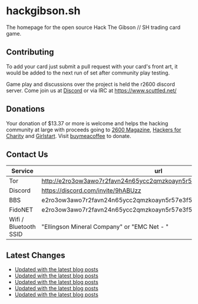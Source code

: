 # hackgibson.sh
The homepage for the open source Hack The Gibson // SH trading card game.


## Contributing

To add your card just submit a pull request with your card's front art, it would be added to the next run of set after community play testing.

Game play and discussions over the project is held the r2600 discord server. Come join us at [Discord](https://discord.com/invite/9hABUzz) or via IRC at https://www.scuttled.net/


## Donations

Your donation of $13.37 or more is welcome and helps the hacking community at large with proceeds going to [2600 Magazine](https://2600.com/), [Hackers for Charity](https://hackersforcharity.org) and [Girlstart](https://girlstart.org).  Visit [buymeacoffee](https://www.buymeacoffee.com/hackgibson.sh) to donate.


## Contact Us

Service | url
-|-
Tor | http://e2ro3ow3awo7r2favn24n65ycc2qmzkoayn5r57e3f56nvjwdcgg32ad.onion
Discord | https://discord.com/invite/9hABUzz
BBS | e2ro3ow3awo7r2favn24n65ycc2qmzkoayn5r57e3f56nvjwdcgg32ad.onion:23
FidoNET | e2ro3ow3awo7r2favn24n65ycc2qmzkoayn5r57e3f56nvjwdcgg32ad.onion:24554
Wifi / Bluetooth SSID | "Ellingson Mineral Company" or "EMC Net - <fidonet address>"

## Latest Changes
<!-- BLOG-POST-LIST:START -->
- [Updated with the latest blog posts](https://github.com/DFW2600/hackgibson.sh/commit/8a4604182eb9999aa04a386dd3a10207105f5b56)
- [Updated with the latest blog posts](https://github.com/DFW2600/hackgibson.sh/commit/369a2ef0d19211b4afd3a14857a5a6c6a182ee0b)
- [Updated with the latest blog posts](https://github.com/DFW2600/hackgibson.sh/commit/d1fed719b28234ce8ac2c8620935313169c4c8d3)
- [Updated with the latest blog posts](https://github.com/DFW2600/hackgibson.sh/commit/e15b245a42b82b9616c86399dfcb0905d3e20f9a)
- [Updated with the latest blog posts](https://github.com/DFW2600/hackgibson.sh/commit/f1ce907a8b9839ede27ecb834688ead2faf1aaff)
<!-- BLOG-POST-LIST:END -->
